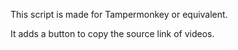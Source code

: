This script is made for Tampermonkey or equivalent.

It adds a button to copy the source link of videos.
